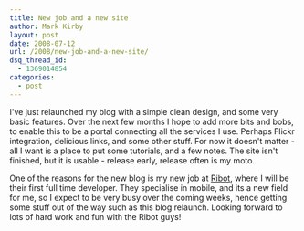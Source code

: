 ```yaml
---
title: New job and a new site
author: Mark Kirby
layout: post
date: 2008-07-12
url: /2008/new-job-and-a-new-site/
dsq_thread_id:
  - 1369014854
categories:
  - post
---
```

I've just relaunched my blog with a simple clean design, and some very basic features. Over the next few months I hope to add more bits and bobs, to enable this to be a portal connecting all the services I use. Perhaps Flickr integration, delicious links, and some other stuff. For now it doesn't matter - all I want is a place to put some tutorials, and a few notes. The site isn't finished, but it is usable - release early, release often is my moto.

One of the reasons for the new blog is my new job at [Ribot][1], where I will be their first full time developer. They specialise in mobile, and its a new field for me, so I expect to be very busy over the coming weeks, hence getting some stuff out of the way such as this blog relaunch. Looking forward to lots of hard work and fun with the Ribot guys!

 [1]: http://www.ribot.co.uk/